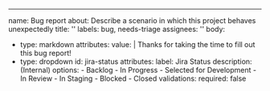 ---
name: Bug report
about: Describe a scenario in which this project behaves unexpectedly
title: ''
labels: bug, needs-triage
assignees: ''
body:
  - type: markdown
    attributes:
      value: |
        Thanks for taking the time to fill out this bug report!
  - type: dropdown
    id: jira-status
    attributes:
      label: Jira Status
      description: (Internal)
      options:
        - Backlog
        - In Progress
        - Selected for Development
        - In Review 
        - In Staging
        - Blocked
        - Closed
    validations:
      required: false
